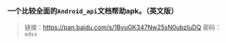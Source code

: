 ### 一个比较全面的`Android_api`文档帮助apk。（英文版）
>链接：https://pan.baidu.com/s/1BvuGK347Nw25sN0ubzIuDQ 密码：`odss`
 
